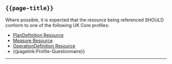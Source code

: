 ## <code>{{page-title}}</code>

Where possible, it is expected that the resource being referenced SHOULD conform to one of the following UK Core profiles:

- [PlanDefinition Resource](https://hl7.org/fhir/R4/plandefinition.html)
- [Measure Resource](https://hl7.org/fhir/R4/measure.html)
- [OperationDefinition Resource](https://hl7.org/fhir/R4/operationdefinition.html)
- {{pagelink:Profile-Questionnaire}}

---